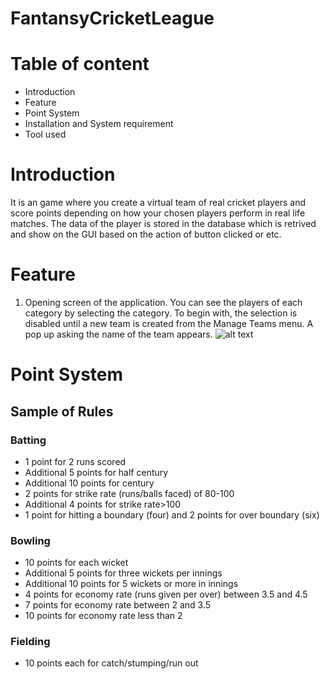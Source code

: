 # FantansyCricketLeague

# Table of content
* Introduction
* Feature
* Point System
* Installation and System requirement
* Tool used

# Introduction
It is an game where you create a virtual team of real cricket players and score points depending on how your chosen players perform in real life matches. The data of the player is stored in the database which is retrived and show on the GUI based on the action of button clicked or etc.

# Feature
1. Opening screen of the application. You can see the players of each category by selecting the category. To begin with, the selection is disabled until a new team is created from the Manage Teams menu. A pop up asking the name of the team appears.
![alt text]()
# Point System
## Sample of Rules
### Batting
* 1 point for 2 runs scored
* Additional 5 points for half century
* Additional 10 points for century
* 2 points for strike rate (runs/balls faced) of 80-100
* Additional 4 points for strike rate>100
* 1 point for hitting a boundary (four) and 2 points for over boundary (six)

### Bowling
* 10 points for each wicket
* Additional 5 points for three wickets per innings
* Additional 10 points for 5 wickets or more in innings
* 4 points for economy rate (runs given per over) between 3.5 and 4.5
* 7 points for economy rate between 2 and 3.5
* 10 points for economy rate less than 2

### Fielding
* 10 points each for catch/stumping/run out
